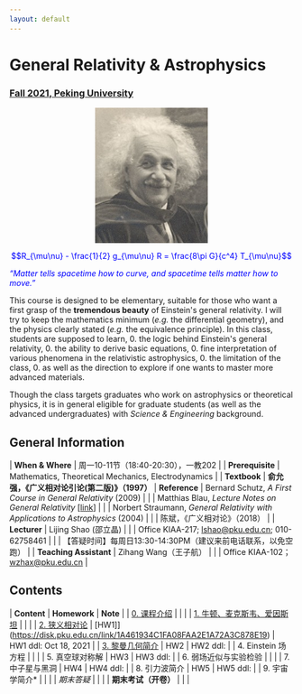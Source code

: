 ```yaml
---
layout: default
---
```


<style>
table {
  font-family: arial, sans-serif;
  border-collapse: collapse;
  width: 100%;
}

td, th {
  border: 1px solid #dddddd;
  text-align: left;
  padding: 8px;
}

tr:nth-child(odd) {
  background-color: #dddddd;
}
</style>

# <b>General Relativity & Astrophysics</b>

### <u>Fall 2021, Peking University</u>

<div style="display: flex; justify-content: center;">
<img src="../gr19/Einstein.jpg" width="200">
</div>

<p align="center">
<font color="blue">
$$R_{\mu\nu} - \frac{1}{2} g_{\mu\nu} R = \frac{8\pi G}{c^4} T_{\mu\nu}$$


<i>“Matter tells spacetime how to curve, and spacetime tells
matter how to move.”</i></font>
</p>

This course is designed to be elementary, suitable for those who want a first
grasp of the **tremendous beauty** of Einstein's general relativity. I will try
to keep the mathematics minimum (*e.g.* the differential geometry), and the
physics clearly stated (*e.g.* the equivalence principle).  In this class,
students are supposed to learn,
0. the logic behind Einstein's general relativity,
0. the ability to derive basic equations,
0. fine interpretation of various phenomena in the relativistic astrophysics,
0. the limitation of the class, 
0. as well as the direction to explore if one wants to master more advanced materials.

Though the class targets graduates who work on astrophysics or theoretical
physics, it is in general eligible for graduate students (as well as the
advanced undergraduates) with *Science & Engineering* background. 

<p></p>

## General Information

| **When & Where** | 周一10-11节（18:40-20:30），一教202 |
| **Prerequisite** | Mathematics, Theoretical Mechanics, Electrodynamics  |
| **Textbook** | **俞允强，《广义相对论引论(第二版)》（1997）**
| **Reference** | Bernard Schutz, *A First Course in General Relativity* (2009) |
| | Matthias Blau, *Lecture Notes on General Relativity* [[link](http://www.blau.itp.unibe.ch/GRLecturenotes.html)] |
| | Norbert Straumann, *General Relativity with Applications to Astrophysics* (2004) |
| | 陈斌，《广义相对论》（2018） |
| **Lecturer** | Lijing Shao (邵立晶) | 
| | Office KIAA-217; lshao@pku.edu.cn; 010-62758461 | 
| | 【答疑时间】每周日13:30-14:30PM（建议来前电话联系，以免空跑） | 
| **Teaching Assistant** | Zihang Wang（王子航） |
| | Office KIAA-102；wzhax@pku.edu.cn |

<p></p>

## Contents

| **Content** | **Homework** | **Note** |
| [0. 课程介绍](https://disk.pku.edu.cn/link/1A461934C1FA08FAA2E1A72A3C878E19) | | |
| [1. 牛顿、麦克斯韦、爱因斯坦](https://disk.pku.edu.cn/link/1A461934C1FA08FAA2E1A72A3C878E19) | | |
| [2. 狭义相对论](https://disk.pku.edu.cn/link/1A461934C1FA08FAA2E1A72A3C878E19) | [HW1]](https://disk.pku.edu.cn/link/1A461934C1FA08FAA2E1A72A3C878E19) | HW1 ddl: Oct 18, 2021 |
| [3. 黎曼几何简介](https://disk.pku.edu.cn/link/1A461934C1FA08FAA2E1A72A3C878E19) | HW2 | HW2 ddl: |
| 4. Einstein 场方程 |  |  |
| 5. 真空球对称解 | HW3 | HW3 ddl: |
| 6. 弱场近似与实验检验 |  |  |
| 7. 中子星与黑洞 | HW4 | HW4 ddl: |
| 8. 引力波简介 | HW5 | HW5 ddl: |
| 9. 宇宙学简介* | | |
| *期末答疑* |  |  |
| **期末考试（开卷）** |  |  |


<script type="text/x-mathjax-config">
  MathJax.Hub.Config({
    tex2jax: {
      inlineMath: [ ['$','$'] ],
      processEscapes: true
    }
  });
</script>
<script type="text/javascript" src="https://cdn.mathjax.org/mathjax/latest/MathJax.js?config=TeX-AMS-MML_HTMLorMML">
</script>

